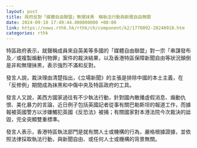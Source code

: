 ```yaml
---
layout: post
title: 政府反對「媒體自由聯盟」無理抹黑　稱執法行動與新聞自由無關
date: 2024-09-10 17:49:44.000000000 +08:00
link: https://news.rthk.hk/rthk/ch/component/k2/1770092-20240910.htm
categories: rthk
---
```


特區政府表示，就聲稱成員來自英美等多國的「媒體自由聯盟」對一宗「串謀發布及／或複製煽動刊物罪」案件的裁決結果，以及香港特區保障新聞自由等狀況顛倒是非和無理抹黑，表示強烈不滿和反對。

發言人說，裁決理由清楚指出，《立場新聞》的主張是排除中國的本土主義，在「反修例」期間成為抹黑和中傷中央及特區政府的工具。

發言人又說，美西方國家過往有不少執法行動，針對國內散播虛假消息、煽動仇恨、美化暴力的言論，近日例子包括英國記者從事有關巴勒斯坦的報道工作，而據報被英國警方以涉嫌觸犯英國《反恐法》被捕；有關國家對本港法院今次裁決的詆毀，完全突顯雙重標準。

發言人表示，香港特區執法部門是就有關人士或機構的行為，嚴格根據證據，並依照法律採取執法行動，與新聞自由、或任何人士或機構的背景無關。
